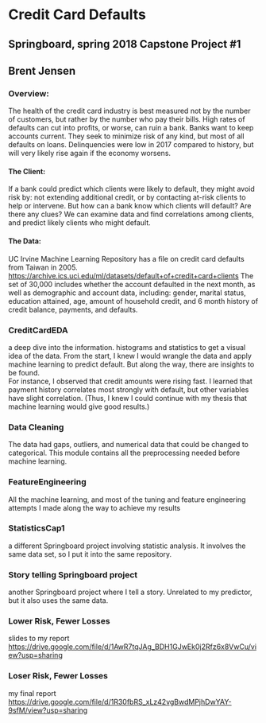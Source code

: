 # Credit Card Defaults

## Springboard, spring 2018 Capstone Project #1
## Brent Jensen

### Overview: 
The health of the credit card industry is best measured not by the number of customers, but rather by the number who pay their bills. High rates of defaults can cut into profits, or worse, can ruin a bank.
Banks want to keep accounts current. They seek to minimize risk of any kind, but most of all defaults on loans.
Delinquencies were low in 2017 compared to history, but will very likely rise again if the economy worsens.
#### The Client: 
If a bank could predict which clients were likely to default, they might avoid risk by: not extending additional credit, or by contacting at-risk clients to help or intervene.
But how can a bank know which clients will default? Are there any clues?
We can examine data and find correlations among clients, and predict likely clients who might default.
#### The Data: 
UC Irvine Machine Learning Repository has a file on credit card defaults from Taiwan in 2005. 
https://archive.ics.uci.edu/ml/datasets/default+of+credit+card+clients The set of 30,000 includes whether the account defaulted in the next month, as well as demographic and account data, including: gender, marital status, education attained, age, amount of household credit, and 6 month history of credit balance, payments, and defaults.

### CreditCardEDA 
a deep dive into the information.  histograms and statistics to get a visual idea of the data.  From the start, I knew I would wrangle the data and apply machine learning to predict default.  But along the way, there are insights to be found.  
For instance, I observed that credit amounts were rising fast.  I learned that payment history correlates most strongly with default, but other variables have slight correlation.  (Thus, I knew I could continue with my thesis that machine learning would give good results.)  

### Data Cleaning 
The data had gaps, outliers, and numerical data that could be changed to categorical.  This module contains all the preprocessing needed before machine learning.

### FeatureEngineering 
All the machine learning, and most of the tuning and feature engineering attempts I made along the way to achieve my results

### StatisticsCap1 
a different Springboard project involving statistic analysis.  It involves the same data set, so I put it into the same repository.  

### Story telling Springboard project 
another Springboard project where I tell a story.  Unrelated to my predictor, but it also uses the same data.

### Lower Risk, Fewer Losses
slides to my report
https://drive.google.com/file/d/1AwR7tqJAg_BDH1GJwEk0j2Rfz6x8VwCu/view?usp=sharing

### Loser Risk, Fewer Losses
my final report
https://drive.google.com/file/d/1R30fbRS_xLz42vgBwdMPjhDwYAY-9sfM/view?usp=sharing
